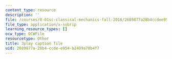 ```yaml
---
content_type: resource
description: ''
file: /courses/8-01sc-classical-mechanics-fall-2016/2689877a28b4ccdee954b2409a70b4f7_ZjGjNsmsNBU.srt
file_type: application/x-subrip
learning_resource_types: []
ocw_type: OCWFile
resourcetype: Other
title: 3play caption file
uid: 2689877a-28b4-ccde-e954-b2409a70b4f7
---
```

